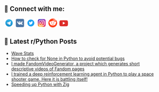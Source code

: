 ## 🔎 Connect with me:
[<img src="https://github.com/bullbesh/bullbesh/blob/main/images/Telegram.png" width="32" height="32" />](https://t.me/bullbesh)
[<img src="https://github.com/bullbesh/bullbesh/blob/main/images/VK.png" width="32" height="32" />](https://vk.com/bullbesh)
[<img src="https://github.com/bullbesh/bullbesh/blob/main/images/Twitter.png" width="32" height="32" />](https://twitter.com/bullbesh1)
[<img src="https://github.com/bullbesh/bullbesh/blob/main/images/Instagram.png" width="32" height="32" />](https://www.instagram.com/bullbesh)
[<img src="https://github.com/bullbesh/bullbesh/blob/main/images/Reddit.png" width="32" height="32" />](https://www.reddit.com/user/bullbesh)
[<img src="https://github.com/bullbesh/bullbesh/blob/main/images/YouTube.png" width="32" height="32" />](https://www.youtube.com/channel/UCtfjRs6uzgq5mfm8S06WTcg)

## 📕 Latest r/Python Posts
<!-- BLOG-POST-LIST:START -->
- [Wave Stats](https://www.reddit.com/r/Python/comments/yexxbf/wave_stats/)
- [How to check for None in Python to avoid potential bugs](https://www.reddit.com/r/Python/comments/yewrpf/how_to_check_for_none_in_python_to_avoid/)
- [I made FandomVideoGenerator, a project which generates short descriptive videos of Fandom pages](https://www.reddit.com/r/Python/comments/yeweil/i_made_fandomvideogenerator_a_project_which/)
- [I trained a deep reinforcement learning agent in Python to play a space shooter game. Here it is battling itself!](https://www.reddit.com/r/Python/comments/yewaei/i_trained_a_deep_reinforcement_learning_agent_in/)
- [Speeding up Python with Zig](https://www.reddit.com/r/Python/comments/yew8ly/speeding_up_python_with_zig/)
<!-- BLOG-POST-LIST:END -->
